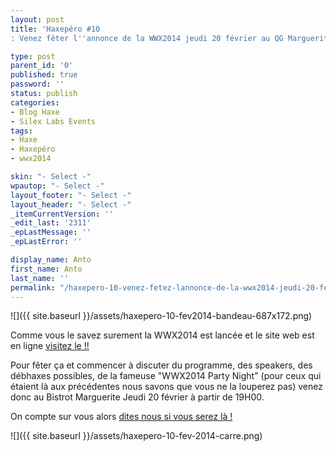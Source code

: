 ```yaml
---
layout: post
title: 'Haxepéro #10
: Venez fêter l''annonce de la WWX2014 jeudi 20 février au QG Marguerite'

type: post
parent_id: '0'
published: true
password: ''
status: publish
categories:
- Blog Haxe
- Silex Labs Events
tags:
- Haxe
- Haxepéro
- wwx2014

skin: "- Select -"
wpautop: "- Select -"
layout_footer: "- Select -"
layout_header: "- Select -"
_itemCurrentVersion: ''
_edit_last: '2311'
_epLastMessage: ''
_epLastError: ''

display_name: Anto
first_name: Anto
last_name: ''
permalink: "/haxepero-10-venez-fetez-lannonce-de-la-wwx2014-jeudi-20-fevrier-au-qg-marguerite/"
---
```


![]({{ site.baseurl }}/assets/haxepero-10-fev2014-bandeau-687x172.png)

Comme vous le savez surement la WWX2014 est lancée et le site web est en ligne [visitez le !!](http://wwx.silexlabs.org/2014/)

Pour fêter ça et commencer à discuter du programme, des speakers, des débhaxes possibles, de la fameuse "WWX2014 Party Night" (pour ceux qui étaient là aux précédentes nous savons que vous ne la louperez pas) venez donc au Bistrot Marguerite Jeudi 20 février à partir de 19H00.

On compte sur vous alors [dites nous si vous serez là !](https://plus.google.com/108940696681231990724/posts/RP4rwEJ8k1z)

![]({{ site.baseurl }}/assets/haxepero-10-fev-2014-carre.png)